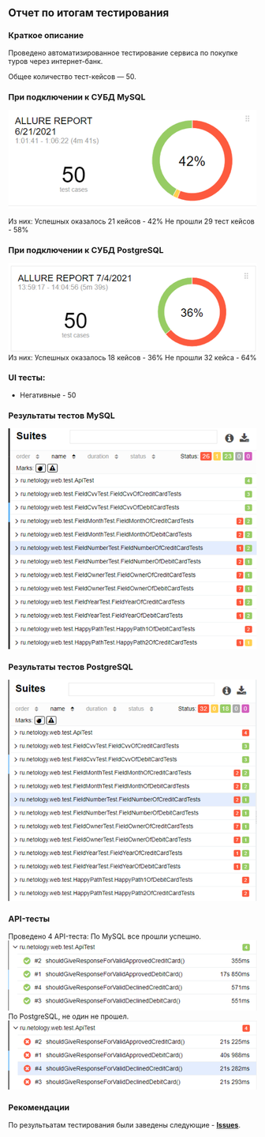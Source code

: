 ## Отчет по итогам тестирования

### Краткое описание
Проведено автоматизированное тестирование сервиса по покупке туров через интернет-банк.

Общее количество тест-кейсов — 50.
### При подключении к СУБД MySQL
![img.png](img.png)

Из них:
Успешных оказалось 21 кейсов - 42%
Не прошли 29 тест кейсов - 58%

### При подключении к СУБД PostgreSQL
![img_6.png](img_6.png)
Из них:
Успешных оказалось 18 кейсов - 36%
Не прошли 32 кейса - 64%
### UI тесты:
* Негативные - 50
### Результаты тестов MySQL
![img_2.png](img_2.png)
### Результаты тестов PostgreSQL
![img_8.png](img_8.png)
### API-тесты

Проведено 4 API-теста:
По MySQL все прошли успешно.
![img_4.png](img_4.png)
По PostgreSQL, не один не прошел.
![img_7.png](img_7.png)
### Рекомендации
По результьатам тестирования были заведены следующие - __[Issues](https://github.com/Mikhail9030/QADiplom/issues)__.
